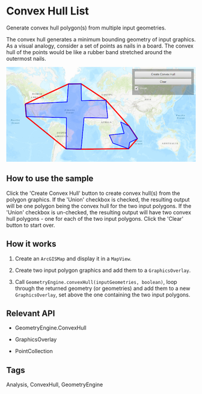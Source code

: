 # Convex Hull List

Generate convex hull polygon(s) from multiple input geometries. 

The convex hull generates a minimum bounding geometry of input graphics. As a visual analogy, consider a set of points as nails in a board. The convex hull of the points would be like a rubber band stretched around the outermost nails.

<img src="ConvexHullList.png" />

## How to use the sample

Click the 'Create Convex Hull' button to create convex hull(s) from the polygon graphics. If the 'Union' checkbox is checked, the resulting output will be one polygon being the convex hull for the two input polygons. If the 'Union' checkbox is un-checked, the resulting output will have two convex hull polygons - one for each of the two input polygons. Click the 'Clear' button to start over.

## How it works


1. Create an `ArcGISMap` and display it in a `MapView`.

2. Create two input polygon graphics and add them to a `GraphicsOverlay`.

3. Call `GeometryEngine.convexHull(inputGeometries, boolean)`, loop through the returned geometry (or geometries) and add them to a new `GraphicsOverlay`, set above the one containing the two input polygons.


## Relevant API


* GeometryEngine.ConvexHull

* GraphicsOverlay

* PointCollection



## Tags

Analysis, ConvexHull, GeometryEngine

